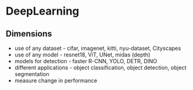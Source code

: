 # DeepLearning


<!-- WARNING: THIS FILE WAS AUTOGENERATED! DO NOT EDIT! -->

## Dimensions

- use of any dataset - cifar, imagenet, kitti, nyu-dataset, Cityscapes
- use of any model - resnet18, ViT, UNet, midas (depth)
- models for detection - faster R-CNN, YOLO, DETR, DINO
- different applications - object classification, object detection,
  object segmentation
- measure change in performance
